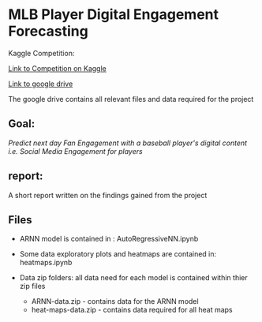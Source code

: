 # MLB Player Digital Engagement Forecasting

Kaggle Competition:

[Link to Competition on Kaggle](https://www.kaggle.com/c/mlb-player-digital-engagement-forecasting)

[Link to google drive](https://drive.google.com/file/d/1F5zvl8ftFPtUerAlJzbabGjJcmFoomrv/view?usp=sharing)

The google drive contains all relevant files and data required for the project 

## Goal: 

*Predict next day Fan Engagement with a baseball player's digital content i.e. Social Media Engagement for players*

## report: 
A short report written on the findings gained from the project


## Files 
  - ARNN model is contained in : AutoRegressiveNN.ipynb
  - Some data exploratory plots and heatmaps are contained in: heatmaps.ipynb
   
  - Data zip folders: all data need for each model is contained within thier zip files
    - ARNN-data.zip - contains data for the ARNN model 
    - heat-maps-data.zip - contains data required for all heat maps 
  

